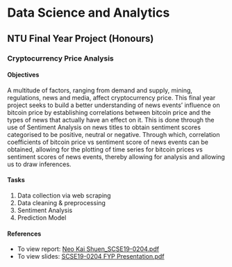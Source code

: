 # Data Science and Analytics

## NTU Final Year Project (Honours)

### Cryptocurrency Price Analysis

#### Objectives
A multitude of factors, ranging from demand and supply, mining, regulations, news and media, affect cryptocurrency price. This final year project seeks to build a better understanding of news events’ influence on bitcoin price by establishing correlations between bitcoin price and the types of news that actually have an effect on it. This is done through the use of Sentiment Analysis on news titles to obtain sentiment scores categorised to be positive, neutral or negative. Through which, correlation coefficients of bitcoin price vs sentiment score of news events can be obtained, allowing for the plotting of time series for bitcoin prices vs sentiment scores of news events, thereby allowing for analysis and allowing us to draw inferences.

#### Tasks
1. Data collection via web scraping
2. Data cleaning & preprocessing
3. Sentiment Analysis
4. Prediction Model

#### References
- To view report: [Neo Kai Shuen_SCSE19-0204.pdf](https://github.com/kai-shuen-neo/ds_PriceAnalysis/blob/main/Neo%20Kai%20Shuen_SCSE19-0204.pdf)
- To view slides: [SCSE19-0204 FYP Presentation.pdf
](https://github.com/kai-shuen-neo/ds_PriceAnalysis/blob/main/SCSE19-0204%20FYP%20Presentation.pdf)
